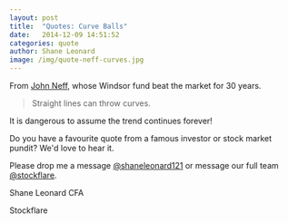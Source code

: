 ```yaml
---
layout: post
title:  "Quotes: Curve Balls"
date:   2014-12-09 14:51:52
categories: quote
author: Shane Leonard
image: /img/quote-neff-curves.jpg
---
```


From [John Neff](http://en.wikipedia.org/wiki/John_Neff), whose Windsor fund beat the market for 30 years.

> Straight lines can throw curves. 

It is dangerous to assume the trend continues forever!

Do you have a favourite quote from a famous investor or stock market pundit? We'd love to hear it.

Please drop me a message [@shaneleonard121](https://twitter.com/shaneleonard121) or message our full team [@stockflare](https://twitter.com/stockflare).

Shane Leonard CFA

Stockflare